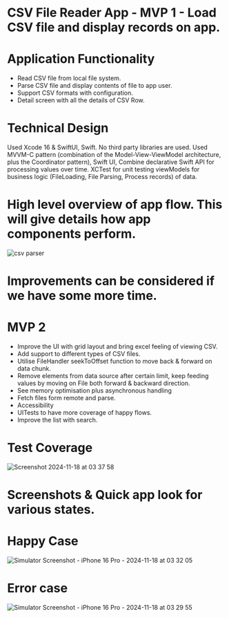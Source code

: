 # CSV File Reader App - MVP 1 - Load CSV file and display records on app.

# Application Functionality
- Read CSV file from local file system.
- Parse CSV file and display contents of file to app user.
- Support CSV formats with configuration.
- Detail screen with all the details of CSV Row.

# Technical Design
Used Xcode 16 & SwiftUI, Swift.
No third party libraries are used.
Used MVVM-C pattern (combination of the Model-View-ViewModel architecture, plus the Coordinator pattern), Swift UI, Combine declarative Swift API for processing values over time.
XCTest for unit testing viewModels for business logic (FileLoading, File Parsing, Process records) of data.

# High level overview of app flow. This will give details how app components perform.

![csv parser](https://github.com/user-attachments/assets/560c3617-c1a5-4193-9b5a-adb9b8653dc8)

# Improvements can be considered if we have some more time.

# MVP 2
 - Improve the UI with grid layout and bring excel feeling of viewing CSV.
 - Add support to different types of CSV files.
 - Utilise FileHandler seekToOffset function to move back & forward on data chunk.
 - Remove elements from data source after certain limit, keep feeding values by moving on File both forward & backward direction.
 - See memory optimisation plus asynchronous handling
 - Fetch files form remote and parse.
 - Accessibility
 - UITests to have more coverage of happy flows.
 - Improve the list with search.

# Test Coverage
![Screenshot 2024-11-18 at 03 37 58](https://github.com/user-attachments/assets/8d492f40-15c2-4dce-9dc5-0c4d4d645cf3)

# Screenshots & Quick app look for various states.

# Happy Case
![Simulator Screenshot - iPhone 16 Pro - 2024-11-18 at 03 32 05](https://github.com/user-attachments/assets/c593050b-f609-4529-9514-5cc02442699e)

# Error case 
![Simulator Screenshot - iPhone 16 Pro - 2024-11-18 at 03 29 55](https://github.com/user-attachments/assets/2e435375-348c-4f93-b81c-f453845c522e)


